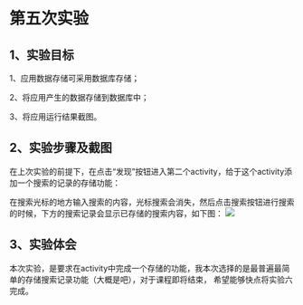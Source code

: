 # 第五次实验

## 1、实验目标

1、应用数据存储可采用数据库存储；

2、将应用产生的数据存储到数据库中；

3、将应用运行结果截图。

## 2、实验步骤及截图

在上次实验的前提下，在点击“发现”按钮进入第二个activity，给于这个activity添加一个搜索的记录的存储功能：

在搜索光标的地方输入搜索的内容，光标搜索会消失，然后点击搜索按钮进行搜索的时候，下方的搜索记录会显示已存储的搜索内容，如下图：
![](https://github.com/BFFat/android-labs-2018/blob/master/soft1614080902222/%2305.01.png)

## 3、实验体会

本次实验，是要求在activity中完成一个存储的功能，我本次选择的是最普遍最简单的存储搜索记录功能（大概是吧），对于课程即将结束，
希望能够快点将实验六完成。

